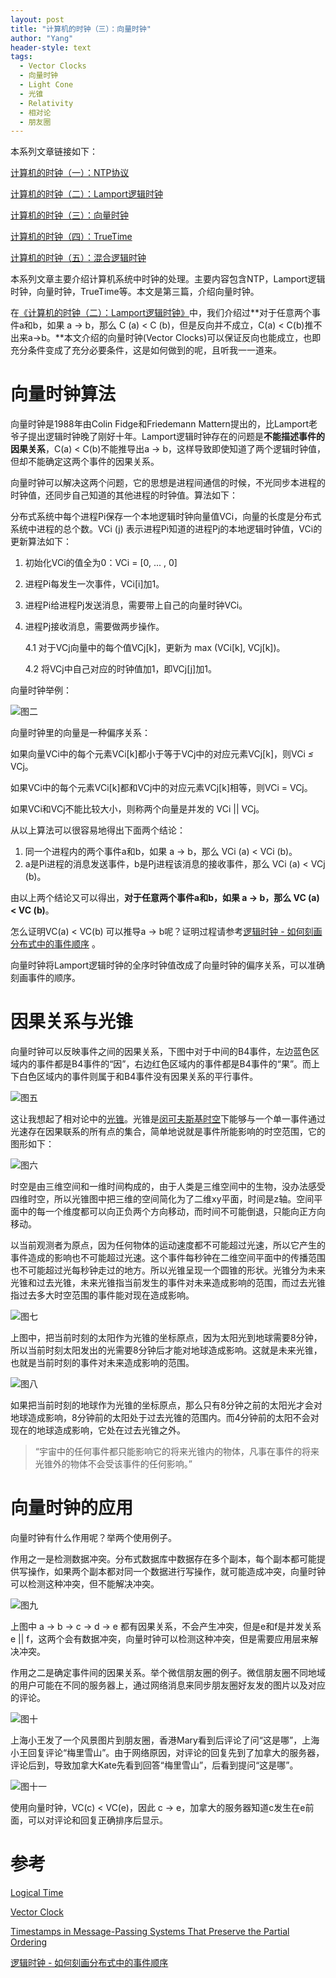 ```yaml
---
layout: post
title: "计算机的时钟（三）：向量时钟"
author: "Yang"
header-style: text
tags:
  - Vector Clocks
  - 向量时钟
  - Light Cone
  - 光锥
  - Relativity
  - 相对论
  - 朋友圈
---
```


本系列文章链接如下：

[计算机的时钟（一）：NTP协议](http://yang.observer/2020/07/11/time-ntp/)

[计算机的时钟（二）：Lamport逻辑时钟](http://yang.observer/2020/07/26/time-lamport-logical-time/)

[计算机的时钟（三）：向量时钟](http://yang.observer/2020/09/12/vector-clock/)

[计算机的时钟（四）：TrueTime](http://yang.observer/2020/11/02/true-time/)

[计算机的时钟（五）：混合逻辑时钟](http://yang.observer/2020/12/16/hlc/)



本系列文章主要介绍计算机系统中时钟的处理。主要内容包含NTP，Lamport逻辑时钟，向量时钟，TrueTime等。本文是第三篇，介绍向量时钟。

在[《计算机的时钟（二）：Lamport逻辑时钟》](http://yang.observer/2020/07/26/time-lamport-logical-time/)中，我们介绍过**对于任意两个事件a和b，如果 a → b，那么 C (a) < C (b)，但是反向并不成立，C(a) < C(b)推不出来a→b。**本文介绍的向量时钟(Vector Clocks)可以保证反向也能成立，也即充分条件变成了充分必要条件，这是如何做到的呢，且听我一一道来。



# 向量时钟算法

向量时钟是1988年由Colin Fidge和Friedemann Mattern提出的，比Lamport老爷子提出逻辑时钟晚了刚好十年。Lamport逻辑时钟存在的问题是**不能描述事件的因果关系**，C(a) < C(b)不能推导出a → b，这样导致即使知道了两个逻辑时钟值，但却不能确定这两个事件的因果关系。

向量时钟可以解决这两个问题，它的思想是进程间通信的时候，不光同步本进程的时钟值，还同步自己知道的其他进程的时钟值。算法如下：

分布式系统中每个进程Pi保存一个本地逻辑时钟向量值VCi，向量的长度是分布式系统中进程的总个数。VCi (j) 表示进程Pi知道的进程Pj的本地逻辑时钟值，VCi的更新算法如下：

1. 初始化VCi的值全为0：VCi = [0, ... , 0]

2. 进程Pi每发生一次事件，VCi[i]加1。

3. 进程Pi给进程Pj发送消息，需要带上自己的向量时钟VCi。

4. 进程Pj接收消息，需要做两步操作。

   4.1 对于VCj向量中的每个值VCj[k]，更新为 max (VCi[k], VCj[k])。

   4.2 将VCj中自己对应的时钟值加1，即VCj[j]加1。

向量时钟举例：

![图二](/img/in-post/2020-09-12-vector-clock/post-vector-clock2.png)

向量时钟里的向量是一种偏序关系：

如果向量VCi中的每个元素VCi[k]都小于等于VCj中的对应元素VCj[k]，则VCi *≤* VCj。

如果VCi中的每个元素VCi[k]都和VCj中的对应元素VCj[k]相等，则VCi = VCj。

如果VCi和VCj不能比较大小，则称两个向量是并发的 VCi \|\| VCj。

从以上算法可以很容易地得出下面两个结论：

1. 同一个进程内的两个事件a和b，如果 a → b，那么 VCi (a) < VCi (b)。
2. a是Pi进程的消息发送事件，b是Pj进程该消息的接收事件，那么 VCi (a) < VCj (b)。

由以上两个结论又可以得出，**对于任意两个事件a和b，如果 a → b，那么 VC (a) < VC (b)**。

怎么证明VC(a) < VC(b) 可以推导a → b呢？证明过程请参考[逻辑时钟 - 如何刻画分布式中的事件顺序](https://writings.sh/post/logical-clocks) 。

向量时钟将Lamport逻辑时钟的全序时钟值改成了向量时钟的偏序关系，可以准确刻画事件的顺序。



# 因果关系与光锥

向量时钟可以反映事件之间的因果关系，下图中对于中间的B4事件，左边蓝色区域内的事件都是B4事件的“因”，右边红色区域内的事件都是B4事件的“果”。而上下白色区域内的事件则属于和B4事件没有因果关系的平行事件。

![图五](/img/in-post/2020-09-12-vector-clock/post-vector-clock-wikipedia.png)

这让我想起了相对论中的[光锥](https://zh.wikipedia.org/wiki/光锥)。光锥是[闵可夫斯基时空](https://zh.wikipedia.org/wiki/%E9%96%94%E8%80%83%E6%96%AF%E5%9F%BA%E6%99%82%E7%A9%BA)下能够与一个单一事件通过光速存在因果联系的所有点的集合，简单地说就是事件所能影响的时空范围，它的图形如下：

![图六](/img/in-post/2020-09-12-vector-clock/post-vector-clock-light-cone.png)

时空是由三维空间和一维时间构成的，由于人类是三维空间中的生物，没办法感受四维时空，所以光锥图中把三维的空间简化为了二维xy平面，时间是z轴。空间平面中的每一个维度都可以向正负两个方向移动，而时间不可能倒退，只能向正方向移动。

以当前观测者为原点，因为任何物体的运动速度都不可能超过光速，所以它产生的事件造成的影响也不可能超过光速。这个事件每秒钟在二维空间平面中的传播范围也不可能超过光每秒钟走过的地方。所以光锥呈现一个圆锥的形状。光锥分为未来光锥和过去光锥，未来光锥指当前发生的事件对未来造成影响的范围，而过去光锥指过去多大时空范围的事件能对现在造成影响。

![图七](/img/in-post/2020-09-12-vector-clock/post-vector-clock3.png)

上图中，把当前时刻的太阳作为光锥的坐标原点，因为太阳光到地球需要8分钟，所以当前时刻太阳发出的光需要8分钟后才能对地球造成影响。这就是未来光锥，也就是当前时刻的事件对未来造成影响的范围。

![图八](/img/in-post/2020-09-12-vector-clock/post-vector-clock4.png)

如果把当前时刻的地球作为光锥的坐标原点，那么只有8分钟之前的太阳光才会对地球造成影响，8分钟前的太阳处于过去光锥的范围内。而4分钟前的太阳不会对现在的地球造成影响，它处在过去光锥之外。

> “宇宙中的任何事件都只能影响它的将来光锥内的物体，凡事在事件的将来光锥外的物体不会受该事件的任何影响。”



# 向量时钟的应用

向量时钟有什么作用呢？举两个使用例子。

作用之一是检测数据冲突。分布式数据库中数据存在多个副本，每个副本都可能提供写操作，如果两个副本都对同一个数据进行写操作，就可能造成冲突，向量时钟可以检测这种冲突，但不能解决冲突。

![图九](/img/in-post/2020-09-12-vector-clock/post-vector-clock5.png)

上图中 a → b → c → d → e 都有因果关系，不会产生冲突，但是e和f是并发关系 e \|\| f，这两个会有数据冲突，向量时钟可以检测这种冲突，但是需要应用层来解决冲突。

作用之二是确定事件间的因果关系。举个微信朋友圈的例子。微信朋友圈不同地域的用户可能在不同的服务器上，通过网络消息来同步朋友圈好友发的图片以及对应的评论。

![图十](/img/in-post/2020-09-12-vector-clock/post-vector-clock6.png)

上海小王发了一个风景图片到朋友圈，香港Mary看到后评论了问“这是哪”，上海小王回复评论“梅里雪山”。由于网络原因，对评论的回复先到了加拿大的服务器，评论后到，导致加拿大Kate先看到回答“梅里雪山”，后看到提问“这是哪”。

![图十一](/img/in-post/2020-09-12-vector-clock/post-vector-clock7.png)

使用向量时钟，VC(c) < VC(e)，因此 c → e，加拿大的服务器知道c发生在e前面，可以对评论和回复正确排序后显示。



# 参考

[Logical Time](http://www2.imm.dtu.dk/courses/02220/2015/L7/Logical_Time.pdf)

[Vector Clock](https://en.wikipedia.org/wiki/Vector_clock)

[Timestamps in Message-Passing Systems That Preserve the Partial Ordering](https://zoo.cs.yale.edu/classes/cs426/2012/lab/bib/fidge88timestamps.pdf)

[逻辑时钟 - 如何刻画分布式中的事件顺序](https://writings.sh/post/logical-clocks)

